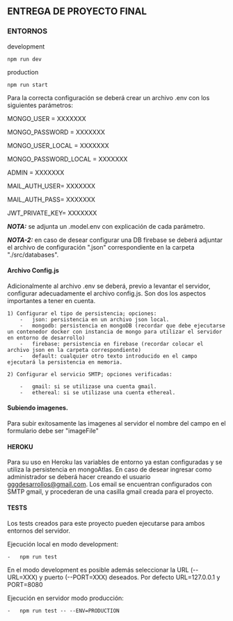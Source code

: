 ## ENTREGA DE PROYECTO FINAL

### ENTORNOS

development

    npm run dev

production

    npm run start


Para la correcta configuración se deberá crear un archivo .env con los siguientes parámetros:

MONGO_USER = XXXXXXX

MONGO_PASSWORD = XXXXXXX

MONGO_USER_LOCAL = XXXXXXX

MONGO_PASSWORD_LOCAL = XXXXXXX

ADMIN = XXXXXXX

MAIL_AUTH_USER= XXXXXXX

MAIL_AUTH_PASS= XXXXXXX

JWT_PRIVATE_KEY= XXXXXXX


**_NOTA:_** se adjunta un .model.env con explicación de cada parámetro.

**_NOTA-2:_** en caso de desear configurar una DB firebase se deberá adjuntar el archivo de configuración ".json" correspondiente en la carpeta "./src/databases".

#### Archivo Config.js

Adicionalmente al archivo .env se deberá, previo a levantar el servidor, configurar adecuadamente el archivo config.js.
Son dos los aspectos importantes a tener en cuenta.

    1) Configurar el tipo de persistencia; opciones:
        -   json: persistencia en un archivo json local.
        -   mongodb: persistencia en mongoDB (recordar que debe ejecutarse un contenedor docker con instancia de mongo para utilizar el servidor en entorno de desarrollo)
        -   firebase: persistencia en firebase (recordar colocar el archivo json en la carpeta correspondiente)
        -   default: cualquier otro texto introducido en el campo ejecutará la persistencia en memoria.

    2) Configurar el servicio SMTP; opciones verificadas:

        -   gmail: si se utilizase una cuenta gmail.
        -   ethereal: si se utilizase una cuenta ethereal.

#### Subiendo imagenes.

Para subir exitosamente las imagenes al servidor el nombre del campo en el formulario debe ser "imageFile"

#### HEROKU

Para su uso en Heroku las variables de entorno ya estan configuradas y se utiliza la persistencia en mongoAtlas.
En caso de desear ingresar como administrador se deberá hacer creando el usuario gggdesarrollos@gmail.com.
Los email se encuentran configurados con SMTP gmail, y procederan de una casilla gmail creada para el proyecto.

#### TESTS

Los tests creados para este proyecto pueden ejecutarse para ambos entornos del servidor.

Ejecución local en modo development:

    -   npm run test

En el modo development es posible además seleccionar la URL (--URL=XXX) y puerto (--PORT=XXX) deseados. Por defecto URL=127.0.0.1 y PORT=8080

Ejecución en servidor modo producción:

    -   npm run test -- --ENV=PRODUCTION
